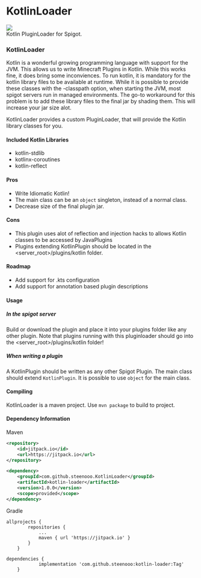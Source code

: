 
# KotlinLoader
[![](https://jitpack.io/v/steenooo/kotlin-loader.svg)](https://jitpack.io/#steenooo/kotlin-loader)\
Kotlin PluginLoader for Spigot.


### KotlinLoader
Kotlin is a wonderful growing programming language with support for the JVM.
This allows us to write Minecraft Plugins in Kotlin.
While this works fine, it does bring some inconviences.
To run kotlin, it is mandatory for the kotlin library files to be available at runtime.
While it is possible to provide these classes with the -classpath option, when starting the JVM, most spigot servers run in managed environments.
The go-to workaround for this problem is to add these library files to the final jar by shading them. 
This will increase your jar size alot. 

KotlinLoader provides a custom PluginLoader, that will provide the Kotlin library classes for you.

#### Included Kotlin Libraries
- kotlin-stdlib
- kotlinx-coroutines
- kotlin-reflect

#### Pros
- Write Idiomatic Kotlin!
- The main class can be an `object` singleton, instead of a normal class.
- Decrease size of the final plugin jar.


#### Cons
- This plugin uses alot of reflection and injection hacks to allows Kotlin classes to be accessed by JavaPlugins
- Plugins extending KotlinPlugin should be located in the <server_root>/plugins/kotlin folder.


#### Roadmap
- Add support for .kts configuration
- Add support for annotation based plugin descriptions

#### Usage
##### In the spigot server
Build or download the plugin and place it into your plugins folder like any other plugin.
Note that plugins running with this pluginloader should go into the <server_root>/plugins/kotlin folder!

##### When writing a plugin
A KotlinPlugin should be written as any other Spigot Plugin. The main class should extend `KotlinPlugin`.
It is possible to use `object` for the main class.  

#### Compiling
KotlinLoader is a maven project. 
Use `mvn package` to build to project. 


#### Dependency Information
Maven
```xml
<repository>
    <id>jitpack.io</id>
    <url>https://jitpack.io</url>
</repository>

<dependency>
    <groupId>com.github.steenooo.KotlinLoader</groupId>
    <artifactId>kotlin-loader</artifactId>
    <version>1.0.0</version>
    <scope>provided</scope>
</dependency>
```

Gradle
```
allprojects {
		repositories {
			...
			maven { url 'https://jitpack.io' }
		}
	}
  
dependencies {
	        implementation 'com.github.steenooo:kotlin-loader:Tag'
	}
```
